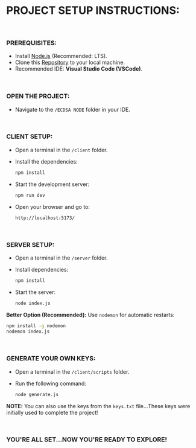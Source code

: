 # PROJECT SETUP INSTRUCTIONS:

<br>

### PREREQUISITES:

- Install [Node.js](https://nodejs.org/en) (Recommended: LTS).
- Clone this [Repository](https://github.com/cwrzuhayeem/Alchemy-University) to your local machine.
- Recommended IDE: **Visual Studio Code (VSCode)**.

<br>

### OPEN THE PROJECT:

- Navigate to the `/ECDSA NODE` folder in your IDE.

<br>

### CLIENT SETUP:

- Open a terminal in the `/client` folder.
- Install the dependencies:

   ```bash
   npm install
   ```
- Start the development server:

   ```bash
   npm run dev
   ```
- Open your browser and go to:

   ```
   http://localhost:5173/
   ```

<br>

### SERVER SETUP:

- Open a terminal in the `/server` folder.
- Install dependencies:

   ```bash
   npm install
   ```
- Start the server:

   ```bash
   node index.js
   ```

**Better Option (Recommended):** Use `nodemon` for automatic restarts:

```bash
npm install -g nodemon
nodemon index.js
```

<br>

### GENERATE YOUR OWN KEYS:

- Open a terminal in the `/client/scripts` folder.
- Run the following command:

   ```bash
   node generate.js
   ```

**NOTE:** You can also use the keys from the `keys.txt` file...These keys were initially used to complete the project!

<br>

### YOU'RE ALL SET...NOW YOU'RE READY TO EXPLORE!

